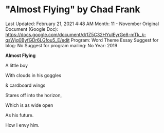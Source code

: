 # "Almost Flying" by Chad Frank

Last Updated: February 21, 2021 4:48 AM
Month: 11 - November
Original Document (Google Doc): https://docs.google.com/document/d/1Z5C32HYuIEyrGe8-mTk_k-qsWjq0ByfGDr6LGfou5_E/edit
Program: Word Theme Essay
Suggest for blog: No
Suggest for program mailing: No
Year: 2019

**Almost Flying**

A little boy

With clouds in his goggles

& cardboard wings

Stares off into the horizon,

Which is as wide open

As his future.

How I envy him.